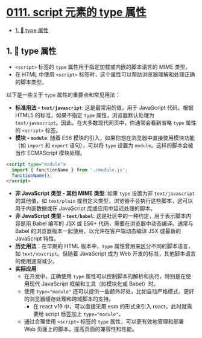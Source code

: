 # [0111. script 元素的 type 属性](https://github.com/Tdahuyou/TNotes.javascript/tree/main/notes/0111.%20script%20%E5%85%83%E7%B4%A0%E7%9A%84%20type%20%E5%B1%9E%E6%80%A7)

<!-- region:toc -->

- [1. 📒 type 属性](#1--type-属性)

<!-- endregion:toc -->

## 1. 📒 type 属性

- `<script>` 标签的 `type` 属性用于指定加载或内嵌的脚本语言的 MIME 类型。
- 在 HTML 中使用 `<script>` 标签时，这个属性可以帮助浏览器理解和处理正确的脚本类型。
  
以下是一些关于 `type` 属性的重要点和常见用法：

- **标准用法 - `text/javascript`**: 这是最常用的值，用于 JavaScript 代码。根据 HTML5 的标准，如果不指定 `type` 属性，浏览器默认处理为 `text/javascript`。因此，在大多数现代网页中，你通常会看到省略 `type` 属性的 `<script>` 标签。
- **模块 - `module`**: 随着 ES6 模块的引入，如果你想在浏览器中直接使用模块功能（如 `import` 和 `export` 语句），可以将 `type` 设置为 `module`。这样的脚本会被当作 ECMAScript 模块处理。

```html
<script type="module">
  import { functionName } from './module.js';
  functionName();
</script>
```

- **非 JavaScript 类型 - 其他 MIME 类型**: 如果 `type` 设置为非 `text/javascript` 的其他值，如 `text/plain` 或自定义类型，浏览器不会执行这些脚本，这可以用于内嵌数据或在 JavaScript 库或应用中延迟处理的脚本。
- **非 JavaScript 类型 - `text/babel`**: 这是社区中的一种约定，用于表示脚本内容是用 Babel 编写的 JSX 或 ES6+ 代码，需要在浏览器中动态编译。通常与 Babel 的浏览器版本一起使用，以允许在客户端动态编译 JSX 或最新的 JavaScript 特性。
- **历史用法**：在早期的 HTML 版本中，`type` 属性曾用来区分不同的脚本语言，如 `text/vbscript`。但随着 JavaScript 成为 Web 开发的标准，其他脚本语言的使用逐渐减少。
- **实际应用**
  - 在开发中，正确使用 `type` 属性可以控制脚本的解析和执行，特别是在使用现代 JavaScript 框架和工具（如模块化或 Babel）时。
  - 使用 `type="module"` 还可以提供一些额外好处，比如自动严格模式、更好的浏览器缓存处理和跨域脚本的支持。
    - 在 react v19 中，可以直接采用 esm 的形式来引入 react，此时就需要给 script 标签加上 `type="module"`。
  - 通过合理使用 `<script>` 标签的 `type` 属性，可以更有效地管理和部署 Web 页面上的脚本，提高页面的兼容性和性能。
